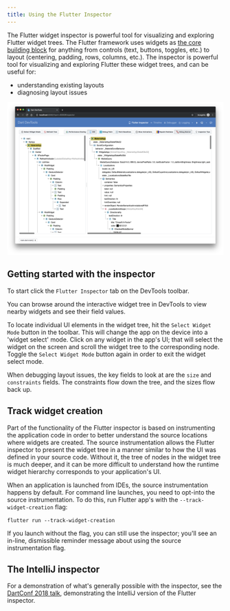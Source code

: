 ```yaml
---
title: Using the Flutter Inspector
---
```


The Flutter widget inspector is powerful tool for visualizing and exploring
Flutter widget trees. The Flutter framework uses widgets as
[the core building block](https://flutter.dev/docs/development/ui/widgets-intro)
for anything from controls (text, buttons, toggles, etc.) to layout (centering,
padding, rows, columns, etc.). The inspector is powerful tool for visualizing and
exploring Flutter these widget trees, and can be useful for:

* understanding existing layouts
* diagnosing layout issues

<img src="images/inspector_screenshot.png" width="800" />

## Getting started with the inspector

To start click the `Flutter Inspector` tab on the DevTools toolbar.

You can browse around the interactive widget tree in DevTools to view
nearby widgets and see their field values.

To locate individual UI elements in the widget tree, hit the `Select Widget Mode`
button in the toolbar. This will change the app on the device into a 'widget select'
mode. Click on any widget in the app's UI; that will select the widget on the screen
and scroll the widget tree to the corresponding node. Toggle the `Select Widget Mode`
button again in order to exit the widget select mode.

When debugging layout issues, the key fields to look at are the `size` and
`constraints` fields. The constraints flow down the tree, and the sizes flow back up.

## Track widget creation

Part of the functionality of the Flutter inspector is based on instrumenting the
application code in order to better understand the source locations where widgets are
created. The source instrumentation allows the Flutter inspector to present the widget
tree in a manner similar to how the UI was defined in your source code. Without it,
the tree of nodes in the widget tree is much deeper, and it can be more difficult to
understand how the runtime widget hierarchy corresponds to your application's UI.

When an application is launched from IDEs, the source instrumentation happens
by default. For command line launches, you need to opt-into the source instrumentation.
To do this, run Flutter app's with the `--track-widget-creation` flag:

```
flutter run --track-widget-creation
```

If you launch without the flag, you can still use the inspector; you'll see an in-line,
dismissible reminder message about using the source instrumentation flag.

## The IntelliJ inspector

For a demonstration of what's generally possible with the inspector, see the
[DartConf 2018 talk](https://www.youtube.com/watch?v=JIcmJNT9DNI), demonstrating
the IntelliJ version of the Flutter inspector.
